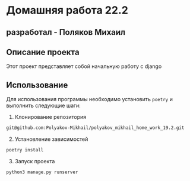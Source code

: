 # Домашняя работа 22.2

## разработал - Поляков Михаил

## Описание проекта

Этот проект представляет собой начальную работу с django

## Использование

Для использования программы необходимо установить `poetry` и выполнить следующие шаги:

1. Клонирование репозитория
```bash
git@github.com:Polyakov-Mikhail/polyakov_mikhail_home_work_19.2.git
```
2. Установление зависимостей
```bash
poetry install
```
3. Запуск проекта
```text
python3 manage.py runserver

```
